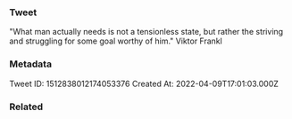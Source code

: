 ### Tweet
"What man actually needs is not a tensionless state, but rather the striving and struggling for some goal worthy of him." Viktor Frankl

### Metadata
Tweet ID: 1512838012174053376
Created At: 2022-04-09T17:01:03.000Z

### Related

